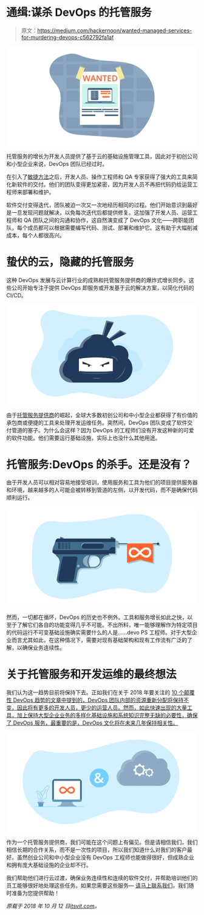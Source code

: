 # 通缉:谋杀 DevOps 的托管服务

> 原文：<https://medium.com/hackernoon/wanted-managed-services-for-murdering-devops-c562792fa1af>

![](img/8d4c8cf55cd0cbbc89d2e75f028a8d24.png)

托管服务的增长为开发人员提供了基于云的基础设施管理工具，因此对于初创公司和小型企业来说，DevOps 团队已经过时。

在引入了[敏捷方法](https://itsvit.com/blog/agile-vs-devops-merging-fail-fast-agile-with-well-planned-devops/)之后，开发人员、操作工程师和 QA 专家获得了强大的工具来简化新软件的交付。他们的团队变得更加紧密，因为开发人员不再把代码扔给运营工程师来部署和维护。

软件交付变得迭代，团队被迫一次又一次地经历相同的过程。他们开始意识到最好是一旦发现问题就解决，以免每次迭代后都提供修复。这加强了开发人员、运营工程师和 QA 团队之间的沟通和协作，这自然演变成了 DevOps 文化——跨职能团队，每个成员都可以根据需要编写代码、测试、部署和维护它。这有助于大幅削减成本，每个人都很高兴。

# 蛰伏的云，隐藏的托管服务

这种 DevOps 发展与云计算行业的成熟和托管服务提供商的爆炸式增长同步。这些公司开始专注于提供 DevOps 即服务或开发基于云的解决方案，以简化代码的 CI/CD。

![](img/0386f818b6bacc0c0a8f313f11f43b53.png)

由于[托管服务提供商](https://clutch.co/it-services/msp)的崛起，全球大多数初创公司和中小型企业都获得了有价值的承包商或便捷的工具来处理开发运维任务。突然间，DevOps 团队变成了软件交付管道的塞子。为什么会这样？因为 DevOps 的工程师们没有开发这种新的可爱的软件功能。他们需要运行基础设施，实际上也没什么其他用途。

# 托管服务:DevOps 的杀手。还是没有？

由于开发人员可以相对容易地接受培训，使用服务和工具为他们的项目提供服务器和环境，越来越多的人可能会被转移到管道的左侧，以开发代码，而不是确保代码顺利运行。

![](img/41074440c162432949e59e1aaac814bc.png)

然而，一切都在循环，DevOps 的历史也不例外。工具和服务增长如此之快，以至于了解它们各自的功能变得几乎不可能。不出所料，唯一能够理解作为特定项目的代码运行不可变基础设施确实需要什么的人是……devo PS 工程师。对于大型企业而言尤其如此，在这种情况下，需要对现有基础架构和现有工作流有广泛的了解，以确保业务连续性。

# 关于托管服务和开发运维的最终想法

我们认为这一趋势目前将保持下去。正如我们在关于 2018 年要关注的 [10 个颠覆性 DevOps 趋势的文章中提到的，DevOps 团队内部的资源重新分配将保持不变，因此将有更多的开发人员，更少的运营人员。然而，如此快速出现的大量工具，加上保持大型企业业务的多样化基础设施和系统知识完整无缺的必要性，确保了 DevOps 服务，最重要的是，DevOps 文化将在未来几年保持相关性。](https://hackernoon.com/10-disruptive-devops-trends-of-2018-b0b6d5719376)

![](img/2f18e5b0222ca39fc90ff5762ed787ef.png)

作为一个托管服务提供商，我们可能在这个问题上有偏见。但是请相信我们，我们相信长期的合作关系，而不是一次性的项目，所以我们知道什么对我们的客户最好。虽然创业公司和中小型企业没有 DevOps 工程师也能做得很好，但成熟企业和拥有庞大基础设施的企业却不行。

我们帮助他们进行云过渡，确保业务连续性和连续的软件交付，并帮助培训他们的员工能够很好地处理这些任务。如果您需要这些服务— [请马上联系我们](https://itsvit.com/contacts/)，我们随时准备为您提供帮助！

*原载于 2018 年 10 月 12 日*[*itsvit.com*](https://itsvit.com/blog/wanted-managed-services-murdering-devops/)*。*